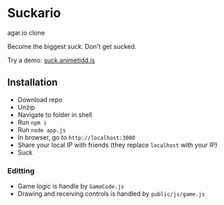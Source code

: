 # Suckario
agar.io clone

Become the biggest suck. Don't get sucked.

Try a demo: [suck.animetidd.is](http://suck.animetidd.is/)

## Installation
- Download repo
- Unzip
- Navigate to folder in shell
- Run `npm i`
- Run `node app.js`
- In browser, go to `http://localhost:3000`
- Share your local IP with friends (they replace `localhost` with your IP)
- Suck

### Editting
- Game logic is handle by `GameCode.js`
- Drawing and receiving controls is handled by `public/js/game.js`